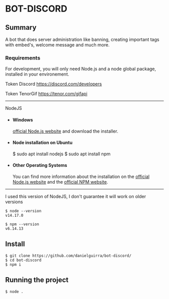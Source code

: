 # BOT-DISCORD

Summary 
---
A bot that does server administration like banning, creating important tags with embed's, welcome message and much more.


### Requirements

For development, you will only need Node.js and a node global package, installed in your environement.

Token Discord https://discord.com/developers

Token TenorGif https://tenor.com/gifapi

---
NodeJS
- #### Windows
    [official Node.js website](https://nodejs.org/) and download the installer.

- #### Node installation on Ubuntu
    $ sudo apt install nodejs
    $ sudo apt install npm 

- #### Other Operating Systems
  You can find more information about the installation on the [official Node.js website](https://nodejs.org/) and the [official NPM website](https://npmjs.org/).


---
I used this version of NodeJS, I don't guarantee it will work on older versions

    $ node --version
    v14.17.0

    $ npm --version
    v6.14.13

## Install

    $ git clone https://github.com/danielguirra/bot-discord/
    $ cd bot-discord
    $ npm i


## Running the project

    $ node .
